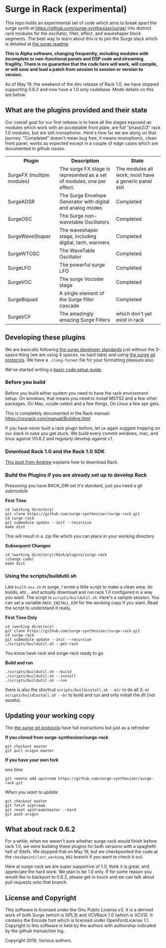 # Surge in Rack (experimental)

This repo holds an experimental set of code which aims to break apart the surge synth at
https://github.com/surge-synthesizer/surge/ into distinct rack modules for the oscillator,
filter, effect, and waveshaper block segments. The best way to learn about this is to join
the Surge slack which is detailed at [the surge readme](https://github.com/surge-synthesizer/surge/blob/master/README.md)

**This is Alpha software, changing frequently, including modules with incomplete or non-functional
panels and DSP code and streaming fragility. There is no guarantee that the code here will work, 
will compile, or will save and load a patch from session to session or version to version.**

As of May 19, the weekend of the dev release of Rack 1.0, we have stopped supporting 0.6.2 and now have a
1.0 only codebase. Mode details on this are below.

## What are the plugins provided and their state

Our overall goal for our first release is to have all the stages exposed as modules which work with an acceptable
front plate, are full "phase2/3" rack 1.0 modules, but are still monophonic.
Here's how far we are along on that journey. "Completed" doesn't mean bug free; it means monophonic, clean front
panel, works as expected except in a couple of edge cases which are documented in github issues.

<table>
<tr><th>Plugin</th><th>Description</th><th>State</th></tr>
<tr><td>SurgeFX (mulitple modules)</td>
  <td>The surge FX stage is represented as a set of modules, one per effect.</td>
  <td>The modules all work; most have a generic panel still</td></tr>
<tr><td>SurgeADSR</td><td>The Surge Envelope Generator with digital and analog modes</td><td>Completed</td></tr>
<tr><td>SurgeOSC</td><td>The Surge non-wavetable Oscillators</td><td>Completed</td></tr>
<tr><td>SurgeWaveShaper</td><td>The waveshaper stage, including digital, tanh, warmers</td><td>Completed</td></tr>
<tr><td>SurgeWTOSC</td><td>The WaveTable Oscillator</td><td>Completed</td></tr>
<tr><td>SurgeLFO</td><td>The powerful surge LFO</td><td>Completed</td></tr>
<tr><td>SurgeVOC</td><td>The surge Vocoder stage</td><td>Completed</td></tr>
<tr><td>SurgeBiquad</td><td>A single element of the Surge filter cascade</td><td>Completed</td></tr>
<tr><td>SurgeVCF</td><td>The amazingly amazing Surge Filters</td><td>which don't yet exist in rack</td></tr>
</table>

## Developing these plugins

We are basically following [the surge developer standards](https://github.com/surge-synthesizer/surge/blob/master/doc/Developer%20Guide.md) 
just without the 3-space thing (we are using 4 spaces, no hard tabs) and using
[the surge git protocols](https://github.com/surge-synthesizer/surge/blob/master/doc/git-howto.md). We have a `.clang-format` file for 
your formatting pleasure also.

We've started writing a [basic code setup guide](docs/arch.md).


### Before you build

Before you build either system you need to have the rack environment setup. 
On windows, that means you need
to install MSYS2 and a few other packages. On Mac, xcode-select and a few things.
On Linux a few apt-gets.

This is completely documented in the Rack manual:
https://vcvrack.com/manual/Building.html

If you have never built a rack plugin before, let us again suggest hopping on our slack in case you 
get stuck. We build every commit windows, mac, and linux against V0.6.2 and regularly develop against v1.

### Download Rack 1.0 and the Rack 1.0 SDK

[This post from Andrew](https://community.vcvrack.com/t/rack-v1-development-blog/1149/501?u=baconpaul) explains
how to download Rack.


### Build the Plugins if you are already set up to develop Rack

Presuming you have RACK_DIR set it's standard, just you need a git submodule

**First Time**

```
cd (working directory)
git clone https://github.com/surge-synthesizer/surge-rack.git 
cd surge-rack
git submodule update --init --recursive
make dist
```

This will result in a .zip file which you can place in your working directory

**Subsequent Changes**

```
cd (working directory)/Rack/plugins/surge-rack
(change code)
make dist
```

### Using the scripts/buildutil.sh

Like `build-osx.sh` in surge, I wrote a little script to make a clean area, do builds, etc... and actually
download and run rack 1.0 configured in a way you want. The script is `scripts/buildutil.sh`. Here's a sample session. 
You can set a variable `RACK_INSTALL_DIR` for the working copy if you want. Read the script to understand it really.

**First Time Only**

```
cd (working directory)
git clone https://github.com/surge-synthesizer/surge-rack.git 
cd surge-rack
git submodule update --init --recursive
./scripts/buildutil.sh --get-rack
```

You know have rack and surge-rack ready to go

**Build and run**

```
./scripts/buildutil.sh --build
./scripts/buildutil.sh --install
./scripts/buildutil.sh --run
```

there is also the shortcut `scripts/buildinstall.sh --bir` to do all 3; or `scripts/buildinstall.sh --br` to build and 
run and only install the dll (not assets).



## Updating your working copy

The [the surge git protocols](https://github.com/surge-synthesizer/surge/blob/master/doc/git-howto.md) have full instructions
but just as a refresher 

**If you cloned from surge-synthesizer/surge-rack**

```
git checkout master
git pull origin master
```

**If you have your own fork**

*one time*

```
git remote add upstream https://github.com/surge-synthesizer/surge-rack.git
```

*When you want to update*

```
git checkout master
git fetch usptream
git reset upstream/master --hard
git push origin
```


## What about rack 0.6.2

For a while, when we weren't sure whether surge-rack would finish before rack 1.0, we were building these
plugins for both versions with a spaghetti hell of ifdefs. We stopped that on May 19, but we checkpointed
the code at the `checkpoint/last_working_062` branch if you want to check it out.

Here at surge-rack we are super supportive of 1.0, think it is great, and appreciate the hard work. We plan to
be 1.0 only. If for some reason you would like to backport to 0.6.2, please get in touch and we can talk about
pull requests onto that branch.

## License and Copyright

This software is licensed under the Gnu Public License v3. It is a derived work of both Surge (which is GPL3)
and VCVRack 1.0 (which is VCV3). It contains the Encode font which is licensed under OpenFontLicense 1.1.
Copyright to this software is held by the authors with authorship indicated by the github transaction log.

Copyright 2019, Various authors.
